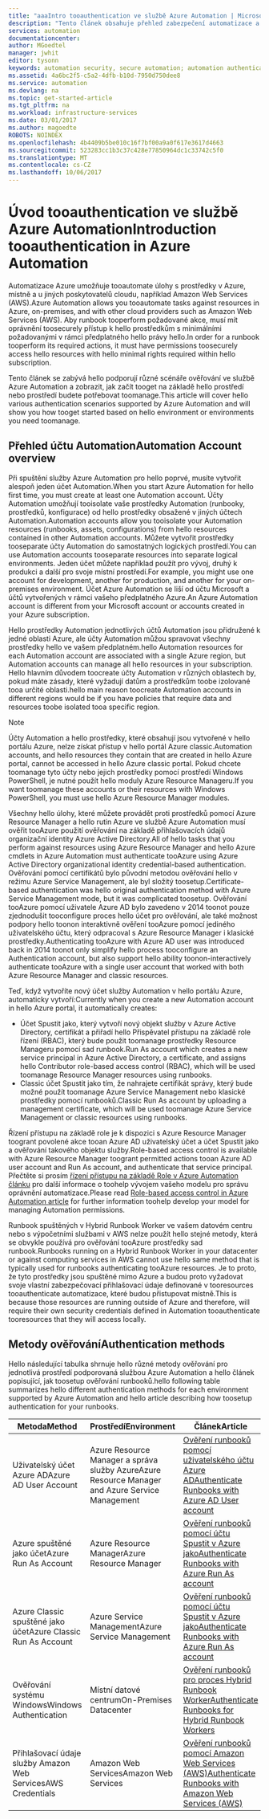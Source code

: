```yaml
---
title: "aaaIntro tooauthentication ve službě Azure Automation | Microsoft Docs"
description: "Tento článek obsahuje přehled zabezpečení automatizace a hello různé metody ověřování k dispozici pro účty Automation ve službě Azure Automation."
services: automation
documentationcenter: 
author: MGoedtel
manager: jwhit
editor: tysonn
keywords: automation security, secure automation; automation authentication
ms.assetid: 4a6bc2f5-c5a2-4dfb-b10d-7950d750dee8
ms.service: automation
ms.devlang: na
ms.topic: get-started-article
ms.tgt_pltfrm: na
ms.workload: infrastructure-services
ms.date: 03/01/2017
ms.author: magoedte
ROBOTS: NOINDEX
ms.openlocfilehash: 4b4409b5be010c16f7bf00a9a0f617e3617d4663
ms.sourcegitcommit: 523283cc1b3c37c428e77850964dc1c33742c5f0
ms.translationtype: MT
ms.contentlocale: cs-CZ
ms.lasthandoff: 10/06/2017
---
```

# <a name="introduction-tooauthentication-in-azure-automation"></a><span data-ttu-id="c088d-104">Úvod tooauthentication ve službě Azure Automation</span><span class="sxs-lookup"><span data-stu-id="c088d-104">Introduction tooauthentication in Azure Automation</span></span>  
<span data-ttu-id="c088d-105">Automatizace Azure umožňuje tooautomate úlohy s prostředky v Azure, místně a u jiných poskytovatelů cloudu, například Amazon Web Services (AWS).</span><span class="sxs-lookup"><span data-stu-id="c088d-105">Azure Automation allows you tooautomate tasks against resources in Azure, on-premises, and with other cloud providers such as Amazon Web Services (AWS).</span></span>  <span data-ttu-id="c088d-106">Aby runbook tooperform požadované akce, musí mít oprávnění toosecurely přístup k hello prostředkům s minimálními požadovanými v rámci předplatného hello právy hello.</span><span class="sxs-lookup"><span data-stu-id="c088d-106">In order for a runbook tooperform its required actions, it must have permissions toosecurely access hello resources with hello minimal rights required within hello subscription.</span></span>

<span data-ttu-id="c088d-107">Tento článek se zabývá hello podporují různé scénáře ověřování ve službě Azure Automation a zobrazit, jak začít tooget na základě hello prostředí nebo prostředí budete potřebovat toomanage.</span><span class="sxs-lookup"><span data-stu-id="c088d-107">This article will cover hello various authentication scenarios supported by Azure Automation and will show you how tooget started based on hello environment or environments you need toomanage.</span></span>  

## <a name="automation-account-overview"></a><span data-ttu-id="c088d-108">Přehled účtu Automation</span><span class="sxs-lookup"><span data-stu-id="c088d-108">Automation Account overview</span></span>
<span data-ttu-id="c088d-109">Při spuštění služby Azure Automation pro hello poprvé, musíte vytvořit alespoň jeden účet Automation.</span><span class="sxs-lookup"><span data-stu-id="c088d-109">When you start Azure Automation for hello first time, you must create at least one Automation account.</span></span> <span data-ttu-id="c088d-110">Účty Automation umožňují tooisolate vaše prostředky Automation (runbooky, prostředků, konfigurace) od hello prostředky obsažené v jiných účtech Automation.</span><span class="sxs-lookup"><span data-stu-id="c088d-110">Automation accounts allow you tooisolate your Automation resources (runbooks, assets, configurations) from hello resources contained in other Automation accounts.</span></span> <span data-ttu-id="c088d-111">Můžete vytvořit prostředky tooseparate účty Automation do samostatných logických prostředí.</span><span class="sxs-lookup"><span data-stu-id="c088d-111">You can use Automation accounts tooseparate resources into separate logical environments.</span></span> <span data-ttu-id="c088d-112">Jeden účet můžete například použít pro vývoj, druhý k produkci a další pro svoje místní prostředí.</span><span class="sxs-lookup"><span data-stu-id="c088d-112">For example, you might use one account for development, another for production, and another for your on-premises environment.</span></span>  <span data-ttu-id="c088d-113">Účet Azure Automation se liší od účtu Microsoft a účtů vytvořených v rámci vašeho předplatného Azure.</span><span class="sxs-lookup"><span data-stu-id="c088d-113">An Azure Automation account is different from your Microsoft account or accounts created in your Azure subscription.</span></span>

<span data-ttu-id="c088d-114">Hello prostředky Automation jednotlivých účtů Automation jsou přidružené k jedné oblasti Azure, ale účty Automation můžou spravovat všechny prostředky hello ve vašem předplatném.</span><span class="sxs-lookup"><span data-stu-id="c088d-114">hello Automation resources for each Automation account are associated with a single Azure region, but Automation accounts can manage all hello resources in your subscription.</span></span> <span data-ttu-id="c088d-115">Hello hlavním důvodem toocreate účty Automation v různých oblastech by, pokud máte zásady, které vyžadují datům a prostředkům toobe izolované tooa určité oblasti.</span><span class="sxs-lookup"><span data-stu-id="c088d-115">hello main reason toocreate Automation accounts in different regions would be if you have policies that require data and resources toobe isolated tooa specific region.</span></span>

> [!NOTE]
> <span data-ttu-id="c088d-116">Účty Automation a hello prostředky, které obsahují jsou vytvořené v hello portálu Azure, nelze získat přístup v hello portál Azure classic.</span><span class="sxs-lookup"><span data-stu-id="c088d-116">Automation accounts, and hello resources they contain that are created in hello Azure portal, cannot be accessed in hello Azure classic portal.</span></span> <span data-ttu-id="c088d-117">Pokud chcete toomanage tyto účty nebo jejich prostředky pomocí prostředí Windows PowerShell, je nutné použít hello moduly Azure Resource Manageru.</span><span class="sxs-lookup"><span data-stu-id="c088d-117">If you want toomanage these accounts or their resources with Windows PowerShell, you must use hello Azure Resource Manager modules.</span></span>
>

<span data-ttu-id="c088d-118">Všechny hello úlohy, které můžete provádět proti prostředků pomocí Azure Resource Manager a hello rutin Azure ve službě Azure Automation musí ověřit tooAzure použití ověřování na základě přihlašovacích údajů organizační identity Azure Active Directory.</span><span class="sxs-lookup"><span data-stu-id="c088d-118">All of hello tasks that you perform against resources using Azure Resource Manager and hello Azure cmdlets in Azure Automation must authenticate tooAzure using Azure Active Directory organizational identity credential-based authentication.</span></span>  <span data-ttu-id="c088d-119">Ověřování pomocí certifikátů bylo původní metodou ověřování hello v režimu Azure Service Management, ale byl složitý toosetup.</span><span class="sxs-lookup"><span data-stu-id="c088d-119">Certificate-based  authentication was hello original authentication method with Azure Service Management mode, but it was complicated toosetup.</span></span>  <span data-ttu-id="c088d-120">Ověřování tooAzure pomocí uživatele Azure AD bylo zavedeno v 2014 toonot pouze zjednodušit tooconfigure proces hello účet pro ověřování, ale také možnost podpory hello toonon interaktivně ověření tooAzure pomocí jediného uživatelského účtu, který odpracoval s Azure Resource Manager i klasické prostředky.</span><span class="sxs-lookup"><span data-stu-id="c088d-120">Authenticating tooAzure with Azure AD user was introduced back in 2014 toonot only simplify hello process tooconfigure an Authentication account, but also support hello ability toonon-interactively authenticate tooAzure with a single user account that worked with both Azure Resource Manager and classic resources.</span></span>   

<span data-ttu-id="c088d-121">Teď, když vytvoříte nový účet služby Automation v hello portálu Azure, automaticky vytvoří:</span><span class="sxs-lookup"><span data-stu-id="c088d-121">Currently when you create a new Automation account in hello Azure portal, it automatically creates:</span></span>

* <span data-ttu-id="c088d-122">Účet Spustit jako, který vytvoří nový objekt služby v Azure Active Directory, certifikát a přiřadí hello Přispěvatel přístupu na základě role řízení (RBAC), který bude použit toomanage prostředky Resource Manageru pomocí sad runbook.</span><span class="sxs-lookup"><span data-stu-id="c088d-122">Run As account which creates a new service principal in Azure Active Directory, a certificate, and assigns hello Contributor role-based access control (RBAC), which will be used toomanage Resource Manager resources using runbooks.</span></span>
* <span data-ttu-id="c088d-123">Classic účet Spustit jako tím, že nahrajete certifikát správy, který bude možné použít toomanage Azure Service Management nebo klasické prostředky pomocí runbooků.</span><span class="sxs-lookup"><span data-stu-id="c088d-123">Classic Run As account by uploading a management certificate, which will be used toomanage Azure Service Management or classic resources using runbooks.</span></span>  

<span data-ttu-id="c088d-124">Řízení přístupu na základě role je k dispozici s Azure Resource Manager toogrant povolené akce tooan Azure AD uživatelský účet a účet Spustit jako a ověřování takového objektu služby.</span><span class="sxs-lookup"><span data-stu-id="c088d-124">Role-based access control is available with Azure Resource Manager toogrant permitted actions tooan Azure AD user account and Run As account, and authenticate that service principal.</span></span>  <span data-ttu-id="c088d-125">Přečtěte si prosím [řízení přístupu na základě Role v Azure Automation článku](automation-role-based-access-control.md) pro další informace o toohelp vývojem vašeho modelu pro správu oprávnění automatizace.</span><span class="sxs-lookup"><span data-stu-id="c088d-125">Please read [Role-based access control in Azure Automation article](automation-role-based-access-control.md) for further information toohelp develop your model for managing Automation permissions.</span></span>  

<span data-ttu-id="c088d-126">Runbook spuštěných v Hybrid Runbook Worker ve vašem datovém centru nebo s výpočetními službami v AWS nelze použít hello stejné metody, která se obvykle používá pro ověřování tooAzure prostředky sad runbook.</span><span class="sxs-lookup"><span data-stu-id="c088d-126">Runbooks running on a Hybrid Runbook Worker in your datacenter or against computing services in AWS cannot use hello same method that is typically used for runbooks authenticating tooAzure resources.</span></span>  <span data-ttu-id="c088d-127">Je to proto, že tyto prostředky jsou spuštěné mimo Azure a budou proto vyžadovat svoje vlastní zabezpečovací přihlašovací údaje definované v tooresources tooauthenticate automatizace, které budou přistupovat místně.</span><span class="sxs-lookup"><span data-stu-id="c088d-127">This is because those resources are running outside of Azure and therefore, will require their own security credentials defined in Automation tooauthenticate tooresources that they will access locally.</span></span>  

## <a name="authentication-methods"></a><span data-ttu-id="c088d-128">Metody ověřování</span><span class="sxs-lookup"><span data-stu-id="c088d-128">Authentication methods</span></span>
<span data-ttu-id="c088d-129">Hello následující tabulka shrnuje hello různé metody ověřování pro jednotlivá prostředí podporovaná službou Azure Automation a hello článek popisující, jak toosetup ověřování runbooků.</span><span class="sxs-lookup"><span data-stu-id="c088d-129">hello following table summarizes hello different authentication methods for each environment supported by Azure Automation and hello article describing how toosetup authentication for your runbooks.</span></span>

| <span data-ttu-id="c088d-130">Metoda</span><span class="sxs-lookup"><span data-stu-id="c088d-130">Method</span></span> | <span data-ttu-id="c088d-131">Prostředí</span><span class="sxs-lookup"><span data-stu-id="c088d-131">Environment</span></span> | <span data-ttu-id="c088d-132">Článek</span><span class="sxs-lookup"><span data-stu-id="c088d-132">Article</span></span> |
| --- | --- | --- |
| <span data-ttu-id="c088d-133">Uživatelský účet Azure AD</span><span class="sxs-lookup"><span data-stu-id="c088d-133">Azure AD User Account</span></span> |<span data-ttu-id="c088d-134">Azure Resource Manager a správa služby Azure</span><span class="sxs-lookup"><span data-stu-id="c088d-134">Azure Resource Manager and Azure Service Management</span></span> |[<span data-ttu-id="c088d-135">Ověření runbooků pomocí uživatelského účtu Azure AD</span><span class="sxs-lookup"><span data-stu-id="c088d-135">Authenticate Runbooks with Azure AD User account</span></span>](automation-create-aduser-account.md) |
| <span data-ttu-id="c088d-136">Azure spuštěné jako účet</span><span class="sxs-lookup"><span data-stu-id="c088d-136">Azure Run As Account</span></span> |<span data-ttu-id="c088d-137">Azure Resource Manager</span><span class="sxs-lookup"><span data-stu-id="c088d-137">Azure Resource Manager</span></span> |[<span data-ttu-id="c088d-138">Ověření runbooků pomocí účtu Spustit v Azure jako</span><span class="sxs-lookup"><span data-stu-id="c088d-138">Authenticate Runbooks with Azure Run As account</span></span>](automation-sec-configure-azure-runas-account.md) |
| <span data-ttu-id="c088d-139">Azure Classic spuštěné jako účet</span><span class="sxs-lookup"><span data-stu-id="c088d-139">Azure Classic Run As Account</span></span> |<span data-ttu-id="c088d-140">Azure Service Management</span><span class="sxs-lookup"><span data-stu-id="c088d-140">Azure Service Management</span></span> |[<span data-ttu-id="c088d-141">Ověření runbooků pomocí účtu Spustit v Azure jako</span><span class="sxs-lookup"><span data-stu-id="c088d-141">Authenticate Runbooks with Azure Run As account</span></span>](automation-sec-configure-azure-runas-account.md) |
| <span data-ttu-id="c088d-142">Ověřování systému Windows</span><span class="sxs-lookup"><span data-stu-id="c088d-142">Windows Authentication</span></span> |<span data-ttu-id="c088d-143">Místní datové centrum</span><span class="sxs-lookup"><span data-stu-id="c088d-143">On-Premises Datacenter</span></span> |[<span data-ttu-id="c088d-144">Ověření runbooků pro proces Hybrid Runbook Worker</span><span class="sxs-lookup"><span data-stu-id="c088d-144">Authenticate Runbooks for Hybrid Runbook Workers</span></span>](automation-hybrid-runbook-worker.md) |
| <span data-ttu-id="c088d-145">Přihlašovací údaje služby Amazon Web Services</span><span class="sxs-lookup"><span data-stu-id="c088d-145">AWS Credentials</span></span> |<span data-ttu-id="c088d-146">Amazon Web Services</span><span class="sxs-lookup"><span data-stu-id="c088d-146">Amazon Web Services</span></span> |[<span data-ttu-id="c088d-147">Ověření runbooků pomocí Amazon Web Services (AWS)</span><span class="sxs-lookup"><span data-stu-id="c088d-147">Authenticate Runbooks with Amazon Web Services (AWS)</span></span>](automation-config-aws-account.md) |
